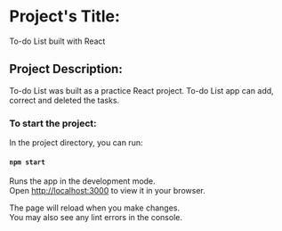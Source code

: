 # Project's Title:
To-do List built with React

## Project Description:
To-do List was built as a practice React project.
To-do List app can add, correct and deleted the tasks. 

### To start the project:

In the project directory, you can run:

#### `npm start`

Runs the app in the development mode.\
Open [http://localhost:3000](http://localhost:3000) to view it in your browser.

The page will reload when you make changes.\
You may also see any lint errors in the console.


